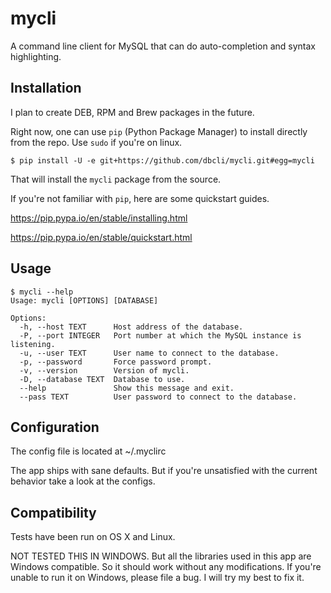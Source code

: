 # mycli
A command line client for MySQL that can do auto-completion and syntax highlighting.

## Installation

I plan to create DEB, RPM and Brew packages in the future.

Right now, one can use `pip` (Python Package Manager) to install directly from the repo. Use `sudo` if you're on linux.

    $ pip install -U -e git+https://github.com/dbcli/mycli.git#egg=mycli

That will install the `mycli` package from the source. 

If you're not familiar with `pip`, here are some quickstart guides. 

https://pip.pypa.io/en/stable/installing.html

https://pip.pypa.io/en/stable/quickstart.html


## Usage

```
$ mycli --help
Usage: mycli [OPTIONS] [DATABASE]

Options:
  -h, --host TEXT      Host address of the database.
  -P, --port INTEGER   Port number at which the MySQL instance is listening.
  -u, --user TEXT      User name to connect to the database.
  -p, --password       Force password prompt.
  -v, --version        Version of mycli.
  -D, --database TEXT  Database to use.
  --help               Show this message and exit.
  --pass TEXT          User password to connect to the database.
```

## Configuration

The config file is located at ~/.myclirc

The app ships with sane defaults. But if you're unsatisfied with the current behavior take a look at the configs. 

## Compatibility

Tests have been run on OS X and Linux.

NOT TESTED THIS IN WINDOWS. But all the libraries used in this app are Windows compatible. So it should work without any modifications. If you're unable to run it on Windows, please file a bug. I will try my best to fix it.
